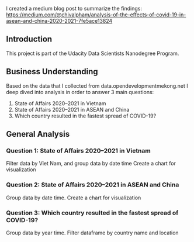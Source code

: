 I created a medium blog post to summarize the findings: https://medium.com/@chivalpham/analysis-of-the-effects-of-covid-19-in-asean-and-china-2020-2021-7fe5ace13824 

## Introduction
This project is part of the Udacity Data Scientists Nanodegree Program.

## Business Understanding
Based on the data that I collected from data.opendevelopmentmekong.net I deep dived into analysis in order to answer 3 main questions:

1. State of Affairs 2020–2021 in Vietnam
2. State of Affairs 2020–2021 in ASEAN and China
3. Which country resulted in the fastest spread of COVID-19?

## General Analysis

### Question 1: State of Affairs 2020–2021 in Vietnam
Filter data by Viet Nam, and group data by date time
Create a chart for visualization
### Question 2: State of Affairs 2020–2021 in ASEAN and China
Group data by date time.
Create a chart for visualization
### Question 3: Which country resulted in the fastest spread of COVID-19?
Group data by year time.
Filter dataframe by country name and location

